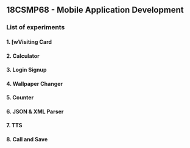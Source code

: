 ## 18CSMP68 - Mobile Application Development
### List of experiments
#### 1. [wVisiting Card
#### 2. Calculator
#### 3. Login Signup
#### 4. Wallpaper Changer
#### 5. Counter
#### 6. JSON & XML Parser
#### 7. TTS
#### 8. Call and Save